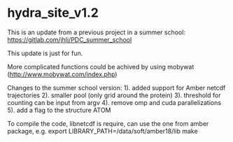 # hydra_site_v1.2

This is an update from a previous project in a summer school: https://gitlab.com/jhli/PDC_summer_school

This update is just for fun.

More complicated functions could be achived by using mobywat (http://www.mobywat.com/index.php)

Changes to the summer school version:
    1). added support for Amber netcdf trajectories
    2). smaller pool (only grid around the protein)
    3). threshold for counting can be input from argv
    4). remove omp and cuda parallelizations
    5). add a flag to the structure ATOM

To compile the code, libnetcdf is require, can use the one from amber package, e.g.
export LIBRARY_PATH=/data/soft/amber18/lib
make
